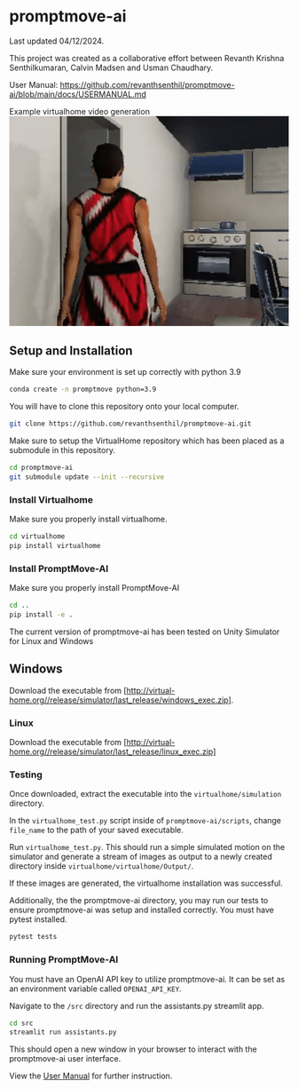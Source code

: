 # promptmove-ai

Last updated 04/12/2024.

This project was created as a collaborative effort between Revanth Krishna Senthilkumaran, Calvin Madsen and Usman Chaudhary. 

User Manual: https://github.com/revanthsenthil/promptmove-ai/blob/main/docs/USERMANUAL.md

Example virtualhome video generation
![]( https://github.com/revanthsenthil/promptmove-ai/blob/main/docs/assets/video_normal.gif)

## Setup and Installation

Make sure your environment is set up correctly with python 3.9
```bash
conda create -n promptmove python=3.9
```

You will have to clone this repository onto your local computer.

```bash
git clone https://github.com/revanthsenthil/promptmove-ai.git
```

Make sure to setup the VirtualHome repository which has been placed as a submodule in this repository.

```bash
cd promptmove-ai
git submodule update --init --recursive
```

### Install Virtualhome

Make sure you properly install virtualhome.
```bash
cd virtualhome
pip install virtualhome
```

### Install PromptMove-AI

Make sure you properly install PromptMove-AI
```bash
cd ..
pip install -e .
```

The current version of promptmove-ai has been tested on Unity Simulator for Linux and Windows 

## Windows
Download the executable from [http://virtual-home.org//release/simulator/last_release/windows_exec.zip].

### Linux
Download the executable from [http://virtual-home.org//release/simulator/last_release/linux_exec.zip]

### Testing
Once downloaded, extract the executable into the `virtualhome/simulation` directory. 

In the `virtualhome_test.py` script inside of `promptmove-ai/scripts`, change `file_name` to the path of your saved executable. 

Run `virtualhome_test.py`. This should run a simple simulated motion on the simulator and generate a stream of images as output to a newly created directory inside `virtualhome/virtualhome/Output/`.

If these images are generated, the virtualhome installation was successful.

Additionally, the the promptmove-ai directory, you may run our tests to ensure promptmove-ai was setup and installed correctly. You must have pytest installed.
```bash
pytest tests
```

### Running PromptMove-AI

You must have an OpenAI API key to utilize promptmove-ai. It can be set as an environment variable called `OPENAI_API_KEY`.

Navigate to the `/src` directory and run the assistants.py streamlit app.
```bash
cd src
streamlit run assistants.py
```

This should open a new window in your browser to interact with the promptmove-ai user interface.

View the [User Manual](https://github.com/revanthsenthil/promptmove-ai/blob/main/docs/USERMANUAL.md) for further instruction.